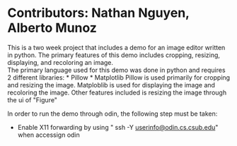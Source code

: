 # Contributors: Nathan Nguyen, Alberto Munoz

  This is a two week project that includes a demo for an image editor written in python.
  The primary features of this demo includes cropping, resizing, displaying, and recoloring an image.  
  The primary language used for this demo was done in python and requires 2 different libraries:
    * Pillow
    * Matplotlib
  Pillow is used primarily for cropping and resizing the image.
  Matploblib is used for displaying the image and recoloring the image.
  Other features included is resizing the image through the ui of "Figure"

  In order to run the demo through odin, the following step must be taken: 
  * Enable X11 forwarding by using " ssh -Y userinfo@odin.cs.csub.edu" when accessign odin
